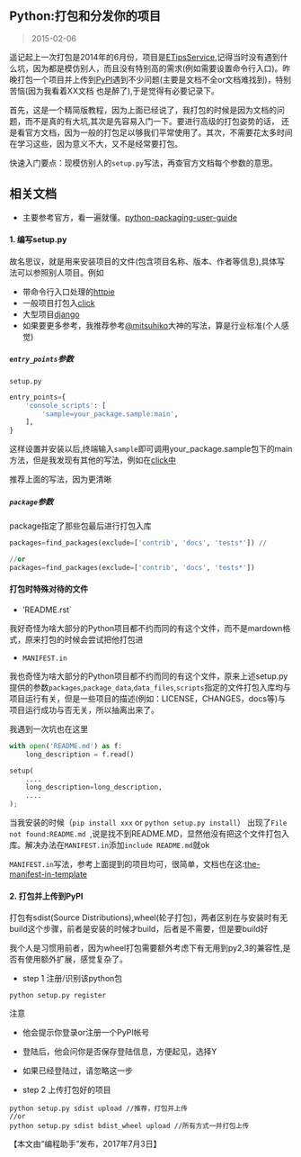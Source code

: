 Python:打包和分发你的项目
-----------------------
> 2015-02-06

遥记起上一次打包是2014年的6月份，项目是[ETipsService](https://pypi.python.org/pypi/ETipsService/),记得当时没有遇到什么坑，因为都是模仿别人，而且没有特别高的需求(例如需要设置命令行入口)。昨晚打包一个项目并上传到[PyPI](https://pypi.python.org/pypi)遇到不少问题(主要是文档不全or文档难找到)，特别苦恼(因为我看着XX文档 也是醉了),于是觉得有必要记录下。

首先，这是一个精简版教程，因为上面已经说了，我打包的时候是因为文档的问题，而不是真的有大坑,其次是先容易入门一下。要进行高级的打包姿势的话，
还是看官方文档，因为一般的打包足以够我们平常使用了。其次，不需要花太多时间在学习这些，因为意义不大，又不是经常要打包。

快速入门要点：现模仿别人的`setup.py`写法，再查官方文档每个参数的意思。

相关文档
--------

- 主要参考官方，看一遍就懂。[python-packaging-user-guide](https://python-packaging-user-guide.readthedocs.org/en/latest/distributing.html#working-in-development-mode)


#### 1. 编写setup.py

故名思议，就是用来安装项目的文件(包含项目名称、版本、作者等信息),具体写法可以参照别人项目。例如

- 带命令行入口处理的[httpie](https://github.com/jakubroztocil/httpie/blob/master/setup.py)
- 一般项目打包入[click](https://github.com/mitsuhiko/click/blob/master/setup.py)
- 大型项目[django](https://github.com/django/django/blob/master/setup.py)
- 如果要更多参考，我推荐参考[@mitsuhiko](https://github.com/mitsuhiko?tab=repositories)大神的写法，算是行业标准(个人感觉)

##### `entry_points`参数

`setup.py`
```python
entry_points={
    'console_scripts': [
        'sample=your_package.sample:main',
    ],
}
```

这样设置并安装以后,终端输入`sample`即可调用your_package.sample包下的main方法，但是我发现有其他的写法，例如在[click中](http://click.pocoo.org/3/setuptools/#scripts-in-packages)

推荐上面的写法，因为更清晰

##### `package`参数

package指定了那些包最后进行打包入库
```python
packages=find_packages(exclude=['contrib', 'docs', 'tests*']) //

//or
packages=find_packages(exclude=['contrib', 'docs', 'tests*'])
```

#### 打包时特殊对待的文件

- ‵README.rst`

我好奇怪为啥大部分的Python项目都不约而同的有这个文件，而不是mardown格式，原来打包的时候会尝试把他打包进 

- `MANIFEST.in`

我也奇怪为啥大部分的Python项目都不约而同的有这个文件，原来上述setup.py提供的参数`packages`,`package_data`,`data_files`,`scripts`指定的文件打包入库均与项目运行有关，但是一些项目的描述(例如：LICENSE，CHANGES，docs等)与项目运行成功与否无关，所以抽离出来了。


我遇到一次坑也在这里

```python
with open('README.md') as f:
    long_description = f.read()

setup(
    ....
    long_description=long_description,
    ....
);
```

当我安装的时候（`pip install xxx` or `python setup.py install`）
出现了`File not found:README.md `,说是找不到README.MD，显然他没有把这个文件打包入库。解决办法在`MANIFEST.in`添加`include README.md`就ok

`MANIFEST.in`写法，参考上面提到的项目均可，很简单，文档也在这:[the-manifest-in-template](https://docs.python.org/2/distutils/sourcedist.html#the-manifest-in-template)



#### 2. 打包并上传到PyPI

打包有sdist(Source Distributions),wheel(轮子打包)，两者区别在与安装时有无build这个步骤，前者是安装的时候才build，后者是不需要，但是要build好

我个人是习惯用前者，因为wheel打包需要额外考虑下有无用到py2,3的兼容性,是否有使用额外扩展，感觉复杂了。


- step 1 注册/识别该python包
```
python setup.py register
```

注意   
- 他会提示你登录or注册一个PyPI帐号
- 登陆后，他会问你是否保存登陆信息，方便起见，选择Y
- 如果已经登陆过，请忽略这一步


- step 2 上传打包好的项目
```
python setup.py sdist upload //推荐，打包并上传
//or
python setup.py sdist bdist_wheel upload //所有方式一并打包上传
```

【本文由“编程助手”发布，2017年7月3日】

















